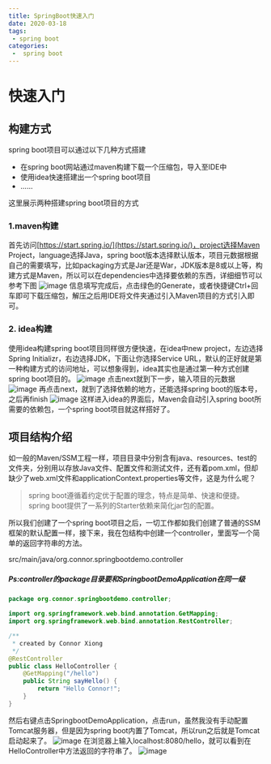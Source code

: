 ```yaml
---
title: SpringBoot快速入门
date: 2020-03-18
tags:
 - spring boot
categories:
 -  spring boot
---
```



# 快速入门
## 构建方式
spring boot项目可以通过以下几种方式搭建
- 在spring boot网站通过maven构建下载一个压缩包，导入至IDE中
- 使用idea快速搭建出一个spring boot项目
- ......

这里展示两种搭建spring boot项目的方式

### 1.maven构建
首先访问[https://start.spring.io/](https://start.spring.io/)，project选择Maven Project，language选择Java，spring boot版本选择默认版本，项目元数据根据自己的需要填写，比如packaging方式是Jar还是War，JDK版本是8或以上等，构建方式是Maven，所以可以在dependencies中选择要依赖的东西，详细细节可以参考下图
![image](C:/Users/10203/Desktop/Snipaste_2020-03-16_22-44-47.png)
信息填写完成后，点击绿色的Generate，或者快捷键Ctrl+回车即可下载压缩包，解压之后用IDE将文件夹通过引入Maven项目的方式引入即可。


### 2. idea构建
使用idea构建spring boot项目同样很方便快速，在idea中new project，左边选择Spring Initializr，右边选择JDK，下面让你选择Service URL，默认的正好就是第一种构建方式的访问地址，可以想象得到，idea其实也是通过第一种方式创建spring boot项目的。
![image](C:/Users/10203/Desktop/idea1.png)
点击next就到下一步，输入项目的元数据
![image](C:/Users/10203/Desktop/idea2.png)
再点击next，就到了选择依赖的地方，还能选择spring boot的版本号，之后再finish
![image](C:/Users/10203/Desktop/idea3.png)
这样进入idea的界面后，Maven会自动引入spring boot所需要的依赖包，一个spring boot项目就这样搭好了。



## 项目结构介绍
如一般的Maven/SSM工程一样，项目目录中分别含有java、resources、test的文件夹，分别用以存放Java文件、配置文件和测试文件，还有着pom.xml，但却缺少了web.xml文件和applicationContext.properties等文件，这是为什么呢？

> spring boot遵循着约定优于配置的理念，特点是简单、快速和便捷。spring boot提供了一系列的Starter依赖来简化jar包的配置。

所以我们创建了一个spring boot项目之后，一切工作都如我们创建了普通的SSM框架的默认配置一样，接下来，我在包结构中创建一个controller，里面写一个简单的返回字符串的方法。

src/main/java/org.connor.springbootdemo.controller

##### Ps:controller的package目录要和SpringbootDemoApplication在同一级

``` Java
package org.connor.springbootdemo.controller;

import org.springframework.web.bind.annotation.GetMapping;
import org.springframework.web.bind.annotation.RestController;

/**
 * created by Connor Xiong
 */
@RestController
public class HelloController {
    @GetMapping("/hello")
    public String sayHello() {
        return "Hello Connor!";
    }
}

```
然后右键点击SpringbootDemoApplication，点击run，虽然我没有手动配置Tomcat服务器，但是因为spring boot内置了Tomcat，所以run之后就是Tomcat启动起来了。
![image](C:/Users/10203/Desktop/spring-boot-1.png)
在浏览器上输入localhost:8080/hello，就可以看到在HelloController中方法返回的字符串了。
![image](C:/Users/10203/Desktop/spring-boot-2.png)